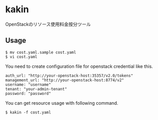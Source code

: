 # kakin
OpenStackのリソース使用料金按分ツール


## Usage

```
$ mv cost.yaml.sample cost.yaml
$ vi cost.yaml
```

You need to create configuration file for openstack credential like this.

```
auth_url: "http://your-openstack-host:35357/v2.0/tokens"
management_url: "http://your-openstack-host:8774/v2"
username: "username"
tenant: "your-admin-tenant"
password: "password"
```

You can get resource usage with following command.

```
$ kakin -f cost.yaml
```
